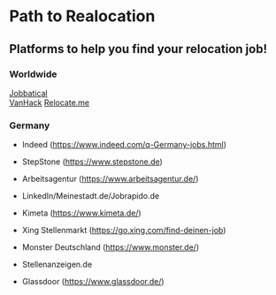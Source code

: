 # Path to Realocation

## Platforms to help you find your relocation job!

### Worldwide
[Jobbatical](https://jobbatical.com)<br>
[VanHack](https://vanhack.com/candidates?invite=carlosdem)
[Relocate.me](https://relocate.me/)


### Germany

- Indeed (https://www.indeed.com/q-Germany-jobs.html)

- StepStone (https://www.stepstone.de)

- Arbeitsagentur (https://www.arbeitsagentur.de/)

- LinkedIn/Meinestadt.de/Jobrapido.de

- Kimeta (https://www.kimeta.de/)

- Xing Stellenmarkt (https://go.xing.com/find-deinen-job)

- Monster Deutschland (https://www.monster.de/)

- Stellenanzeigen.de

- Glassdoor (https://www.glassdoor.de/)

